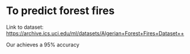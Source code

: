 # To predict forest fires
Link to dataset: https://archive.ics.uci.edu/ml/datasets/Algerian+Forest+Fires+Dataset++

Our achieves a 95% accuracy
